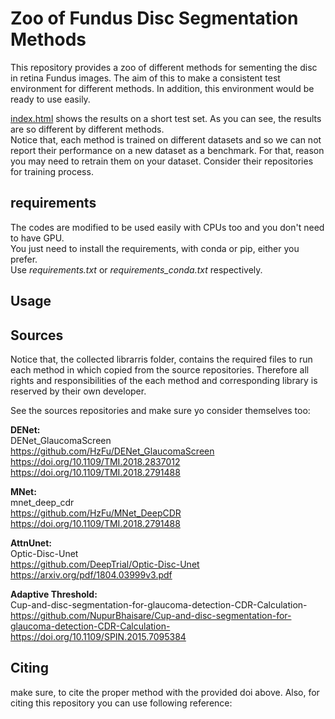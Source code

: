 # Zoo of Fundus Disc Segmentation Methods
This repository provides a zoo of different methods for sementing the disc in retina Fundus images. The aim of this to make a consistent test environment for different methods. In addition, this environment would be ready to use easily. 

[index.html](https://htmlpreview.github.io/?https://github.com/mohaEs/Zoo-Fundus-Disc-Segmentation/blob/main/index.html) shows the results on a short test set. As you can see, the results are so different by different methods. </br> Notice that, each method is trained on different datasets and so we can not report their performance on a new dataset as a benchmark.
For that, reason you may need to retrain them on your dataset. Consider their repositories for training process. 

## requirements
The codes are modified to be used easily with CPUs too and you don't need to have GPU. </br>
You just need to install the requirements, with conda or pip, either you prefer. </br>
Use _requirements.txt_ or _requirements_conda.txt_ respectively.

## Usage

## 


## Sources
Notice that, the collected librarris folder, contains the required files to run each method in which copied from the source repositories. Therefore all rights and responsibilities of the each method and corresponding library is reserved by their own developer.

See the sources repositories and make sure yo consider themselves too:

**DENet:** </br>
    DENet_GlaucomaScreen </br>
    https://github.com/HzFu/DENet_GlaucomaScreen
    https://doi.org/10.1109/TMI.2018.2837012
    https://doi.org/10.1109/TMI.2018.2791488

**MNet:** </br>
    mnet_deep_cdr    </br>
    https://github.com/HzFu/MNet_DeepCDR
    https://doi.org/10.1109/TMI.2018.2791488

**AttnUnet:** </br>
    Optic-Disc-Unet</br>
    https://github.com/DeepTrial/Optic-Disc-Unet
    https://arxiv.org/pdf/1804.03999v3.pdf

**Adaptive Threshold:** </br>
    Cup-and-disc-segmentation-for-glaucoma-detection-CDR-Calculation- </br>
    https://github.com/NupurBhaisare/Cup-and-disc-segmentation-for-glaucoma-detection-CDR-Calculation-
    https://doi.org/10.1109/SPIN.2015.7095384 

## Citing

make sure, to cite the proper method with the provided doi above. Also, for citing this repository you can use following reference:

